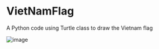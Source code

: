 # VietNamFlag
A Python code using Turtle class to draw the Vietnam flag

![image](https://github.com/locdeng/VietNamFlag/assets/104445003/8f301458-78bb-46cd-9c73-6eea25587582)

